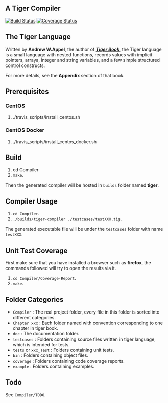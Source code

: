 A Tiger Compiler
----------------
[![Build Status](https://travis-ci.org/lgxZJ/Tiger-Compiler.svg?branch=master)](https://travis-ci.org/lgxZJ/Tiger-Compiler) [![Coverage Status](https://coveralls.io/repos/github/lgxZJ/Tiger-Compiler/badge.svg?branch=master)](https://coveralls.io/github/lgxZJ/Tiger-Compiler?branch=master)


## The Tiger Language
Written by **Andrew W.Appel**, the author of [***Tiger Book***][tiger-book], the Tiger language is a small language with nested functions, records values with implicit pointers, arraya, integer and string variables, and a few simple structured control constructs.

For more details, see the **Appendix** section of that book.

## Prerequisites
### CentOS
1.  ./travis_scripts/install_centos.sh

### CentOS Docker
1.  ./travis_scripts/install_centos_docker.sh

## Build
1.  cd Compiler
2.  `make`.

Then the generated compiler will be hosted in `builds` folder named **tiger**.

## Compiler Usage
1.  `cd Compiler`.
2.  `./builds/tiger-compiler ./testcases/testXXX.tig`.

The generated executable file will be under the `testcases` folder with name `testXXX`.

## Unit Test Coverage
First make sure that you have installed a browser such as **firefox**, the commands followed will try to open the results via it.

1.  `cd Compiler/Coverage-Report`.
2.  `make`.


## Folder Categories
*	`Compiler` : The real project folder, every file in this folder is sorted into different categories.
*	`Chapter xxx` : Each folder named with convention corresponding to one chapter in tiger book.
*	`doc` : The documentation folder.
*	`testcases` : Folders containing source files written in tiger language, which is intended for tests.
*	`tests` or `xxx_Test` : Folders containing unit tests.
*	`bin` : Folders containing object files.
*	`coverage` : Folders containing code coverage reports.
*	`example` : Folders containing examples.

## Todo
See `Compiler/TODO`.


[tiger-book]:		http://www.amazon.com/Modern-Compiler-Implementation-Basic-Techniques/dp/0521583896
[build-status-img]:	https://travis-ci.org/lgxZJ/Tiger-Compiler.svg?branch=master
